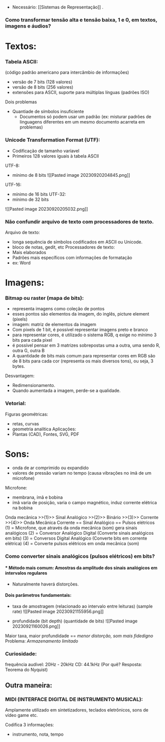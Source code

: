- Necessário: [[Sistemas de Representação]] .

### Como transformar tensão alta e tensão baixa, 1 e 0, em textos, imagens e áudios?

# Textos:
### Tabela ASCII:
(código padrão americano para intercâmbio de informações)
- versão de 7 bits (128 valores)
- versão de 8 bits (256 valores)
- extensões para ASCII, suporte para múltiplas línguas (padrões ISO)

Dois problemas
- Quantiade de símbolos insuficiente
	- Documentos só podem usar um padrão (ex: misturar padrões de linguagens diferentes em um mesmo documento acarreta em problemas)

### Unicode Transformation Format (UTF):
- Codificação de tamanho varíavel
- Primeiros 128 valores iguais à tabela ASCII

UTF-8:
- mínimo de 8 bits
![[Pasted image 20230920204845.png]]

UTF-16:
- mínimo de 16 bits
UTF-32:
- mínimo de 32 bits

![[Pasted image 20230920205032.png]]

### Não confundir arquivo de texto com processadores de texto.
Arquivo de texto:
- longa sequência de símbolos codificados em ASCII ou Unicode.
- bloco de notas, gedit, etc
Processadores de texto:
- Mais elaborados
- Padrões mais específicos com informações de formatação
- ex: Word

# Imagens:
### Bitmap ou raster (mapa de bits):
- representa imagens como coleção de pontos
- esses pontos são elementos da imagem, do inglês, picture element (pixels)
- imagem: matriz de elementos da imagem
- Com pixels de 1 bit, é possível representar imagens preto e branco
- para representar cores, é utilizado o sistema RGB, q exige no mínimo 3 bits para cada pixel
- é possível pensar em 3 matrizes sobrepostas uma a outra, uma sendo R, outra G, outra B
- A quantidade de bits mais comum para representar cores em RGB são de 8 bits para cada cor (representa os mais diversos tons), ou seja, 3 bytes.

Desvantagem:
- Redimensionamento.
- Quando aumentada a imagem, perde-se a qualidade.

### Vetorial:
Figuras geométricas:
- retas, curvas
- geometria analítica
Aplicações:
- Plantas (CAD), Fontes, SVG, PDF

# Sons:
- onda de ar comprimido ou expandido
- valores de pressão variam no tempo (causa vibrações no ímã de um microfone)

Microfone:
- membrana, ímã e bobina
- ímã varia de posição, varia o campo magnético, induz corrente elétrica na bobina

Onda mecânica >>(1)>> Sinal Analógico >>(2)>> Binário >>(3)>> Corrente >>(4)>> Onda Mecânica
Corrente == Sinal Analógico == Pulsos elétricos
(1) = Microfone, que através da onda mecânica (som) gera sinais analógicos
(2) = Conversor Analógico Digital (Converte sinais analógicos em bits)
(3) = Conversos Digital Analógico (Converte bits em corrente elétrica)
(4) = Converte pulsos elétricos em onda mecânica (som)

### Como converter sinais analógicos (pulsos elétricos) em bits?
#### * Método mais comum: Amostras da amplitude dos sinais analógicos em intervalos regulares
- Naturalmente haverá distorções.
#### Dois parâmetros fundamentais:
- taxa de amostragem (relacionado ao intervalo entre leituras) (sample rate)
![[Pasted image 20230921155956.png]]

- profundidade (bit depth) (quantidade de bits)
![[Pasted image 20230921160026.png]]


Maior taxa, maior profundidade == *menor distorção, som mais fidedigno*
Problema: *Armazenamento limitado*

### Curiosidade:
frequência audível: 20Hz - 20kHz
CD: 44.1kHz (Por quê? Resposta: Teorema do Nyquist)

## Outra maneira:
### MIDI (INTERFACE DIGITAL DE INSTRUMENTO MUSICAL):
Amplamente utilizado em sintetizadores, teclados eletrônicos, sons de vídeo game etc.

Codifica 3 informações:
- instrumento, nota, tempo